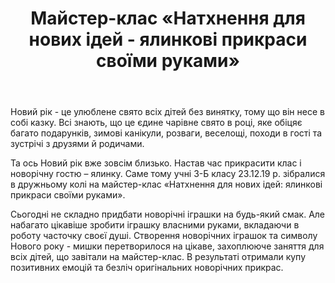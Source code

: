 ﻿---
title: Майстер-клас «Натхнення для нових ідей - ялинкові прикраси своїми руками»
---

Новий рік - це улюблене свято всіх дітей без винятку, тому що він несе в собі казку. Всі знають, що це єдине чарівне свято в році, яке обіцяє багато подарунків, зимові канікули, розваги, веселощі, походи в гості та зустрічі з друзями й родичами.

Та ось Новий рік вже зовсім близько. Настав час прикрасити клас і новорічну гостю – ялинку. Саме тому учні 3-Б класу 23.12.19 р. зібралися в дружньому колі на майстер-клас «Натхнення для нових ідей: ялинкові прикраси своїми руками».

Сьогодні не складно придбати новорічні іграшки на будь-який смак. Але набагато цікавіше зробити іграшку власними руками, вкладаючи в роботу часточку своєї душі. Створення новорічних іграшок та символу Нового року - мишки перетворилося на цікаве, захоплююче заняття для всіх дітей, що завітали на майстер-клас. В результаті отримали купу позитивних емоцій та безліч оригінальних новорічних прикрас.

<slideshow />
